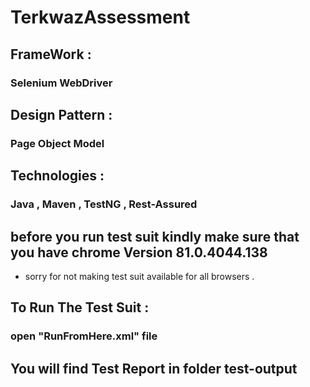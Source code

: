 # TerkwazAssessment
 ## FrameWork : 
 ### Selenium WebDriver 
 ## Design Pattern :
 ### Page Object Model
 ## Technologies : 
 ### Java , Maven , TestNG , Rest-Assured
## **before you run test suit kindly make sure that you have chrome Version 81.0.4044.138** 
- sorry for not making test suit available for all browsers .
 ## To Run The Test Suit : 
 ### open "RunFromHere.xml" file 
 ## You will find Test Report in folder test-output 
 
 
 
